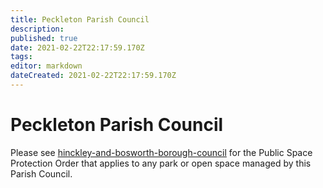 ```yaml
---
title: Peckleton Parish Council
description: 
published: true
date: 2021-02-22T22:17:59.170Z
tags: 
editor: markdown
dateCreated: 2021-02-22T22:17:59.170Z
---
```


# Peckleton Parish Council
Please see [hinckley-and-bosworth-borough-council](/england/leicestershire/hinckley-and-bosworth-borough-council) for the Public Space Protection Order that applies to any park or open space managed by this Parish Council.